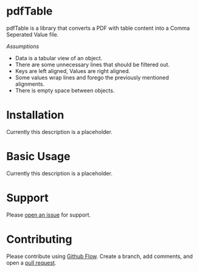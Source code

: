 # pdfTable
pdfTable is a library that converts a PDF with table content into a Comma Seperated Value file.

*Assumptions*
* Data is a tabular view of an object.
* There are some unnecessary lines that should be filtered out.
* Keys are left aligned, Values are right aligned.
* Some values wrap lines and forego the previously mentioned alignments.
* There is empty space between objects.

# Installation
Currently this description is a placeholder.

# Basic Usage
Currently this description is a placeholder.

# Support
Please [open an issue](https://github.com/pthomas931/pdfTable/issues/new) for support.

# Contributing
Please contribute using [Github Flow](https://guides.github.com/introduction/flow/).  Create a branch, add comments, and open a [pull request](https://github.com/pthomas931/pdfTable/compare).